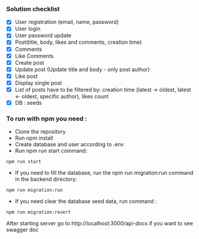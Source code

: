 ### Solution checklist

- [x] User registration (email, name, password)
- [x] User login
- [x] User password update
- [x] Post(title, body, likes and comments, creation time)
- [x] Comments 
- [x] Like Comments 
- [x] Create post 
- [x] Update post (Update title and body - only post author)
- [x] Like post
- [x] Display single post
- [x] List of posts have to be filtered by: creation time (latest -> oldest, latest <- oldest, specific author), likes count
- [x] DB : seeds

### To run with npm you need :

- Clone the repository
- Run npm install
- Сreate database and user according to .env
- Run npm run start command:
```
npm run start
```
- If you need to fill the database, run the npm run migration:run command in the backend directory:
```
npm run migration:run
```
- If you need clear the database seed data, run command :
```
npm run migration:revert
```
After starting server go to http://localhost:3000/api-docs if you want to see swagger doc
